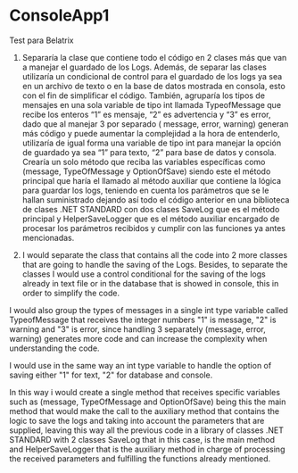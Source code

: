 # ConsoleApp1
Test para Belatrix
1.	Separaría la clase que contiene todo el código en 2 clases más que van a manejar el guardado de los Logs. Además, de separar las clases utilizaría un condicional de control para el guardado de los logs ya sea en un archivo de texto o en la base de datos mostrada en consola, esto con el fin de simplificar el código. También, agruparía los tipos de mensajes en una sola variable de tipo int llamada TypeofMessage que recibe los enteros  “1” es mensaje, “2” es advertencia y “3” es error, dado que al manejar 3 por separado ( message, error, warning) generan más código y puede aumentar la complejidad a la hora de entenderlo, utilizaría de igual forma una variable de tipo int para manejar la opción de guardado ya sea “1” para texto, “2” para base de datos y consola. Crearía un solo método que reciba las variables específicas como (message, TypeOfMessage y OptionOfSave)  siendo este el  método principal que haría el llamado al método auxiliar  que contiene la lógica para guardar los logs, teniendo en cuenta los parámetros que se le hallan suministrado dejando así todo el código anterior en una biblioteca de clases .NET STANDARD con dos clases SaveLog que es el método principal y HelperSaveLogger que es el método auxiliar encargado de procesar los parámetros recibidos y cumplir con las funciones ya antes mencionadas. 

2.	I would separate the class that contains all the code into 2 more classes that are going to handle the saving of the Logs. Besides, to separate the classes I would use a control conditional for the saving of the logs already in text file or in the database that is showed in console, this in order to simplify the code. 

I would also group the types of messages in a single int type variable called TypeofMessage that receives the integer numbers "1" is message, "2" is warning and "3" is error, since handling 3 separately (message, error, warning) generates more code and can increase the complexity when understanding the code. 

I would use in the same way an int type variable to handle the option of saving either "1" for text, "2" for database and console. 

In this way i would create a single method that receives specific variables such as (message, TypeOfMessage and OptionOfSave) being this the main method that would make the call to the auxiliary method that contains the logic to save the logs and taking into account the parameters that are supplied, leaving this way all the previous code in a library of classes .NET STANDARD with 2 classes SaveLog that in this case, is the main method and HelperSaveLogger that is the auxiliary method in charge of processing the received parameters and fulfilling the functions already mentioned.


